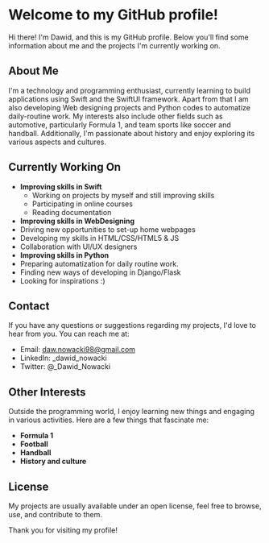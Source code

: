 # Welcome to my GitHub profile!

Hi there! I'm Dawid, and this is my GitHub profile. 
Below you'll find some information about me and the projects I'm currently working on.

## About Me

I'm a technology and programming enthusiast, currently learning to build applications using Swift and the SwiftUI framework.
Apart from that I am also developing Web designing projects and Python codes to automatize daily-routine work.
My interests also include other fields such as automotive, particularly Formula 1, and team sports like soccer and handball. 
Additionally, I'm passionate about history and enjoy exploring its various aspects and cultures.

## Currently Working On

- **Improving skills in Swift**
  - Working on projects by myself and still improving skills
  - Participating in online courses
  - Reading documentation
 - **Improving skills in WebDesigning**
  - Driving new opportunities to set-up home webpages
  - Developing my skills in HTML/CSS/HTML5 & JS
  - Collaboration with UI/UX designers
 - **Improving skills in Python**
  - Preparing automatization for daily routine work.
  - Finding new ways of developing in Django/Flask
  - Looking for inspirations :)

## Contact

If you have any questions or suggestions regarding my projects, I'd love to hear from you. You can reach me at:
- Email: daw.nowacki98@gmail.com
- LinkedIn: _dawid_nowacki
- Twitter: @_Dawid_Nowacki

## Other Interests

Outside the programming world, I enjoy learning new things and engaging in various activities. Here are a few things that fascinate me:

- **Formula 1**
- **Football**
- **Handball**
- **History and culture**

## License

My projects are usually available under an open license, feel free to browse, use, and contribute to them.

Thank you for visiting my profile!

<!---
DawNow98/DawNow98 is a ✨ special ✨ repository because its `README.md` (this file) appears on your GitHub profile.
You can click the Preview link to take a look at your changes.
--->
